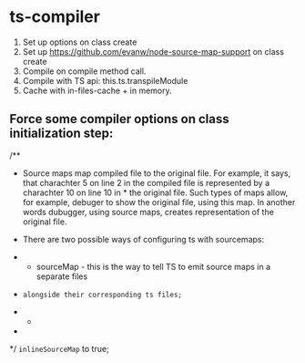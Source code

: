 # ts-compiler

1. Set up options on class create
2. Set up https://github.com/evanw/node-source-map-support on class create
3. Compile on compile method call.
4. Compile with TS api: this.ts.transpileModule
5. Cache with in-files-cache + in memory.

## Force some compiler options on class initialization step:


/**
 * Source maps map compiled file to the original file. For example, it says, that charachter 5 on line 2 in the compiled file is represented by a charachter 10 on line 10 in     * the original file. Such types of maps allow, for example, debuger to show the original file, using this map. In another words dubugger, using source maps, creates representation of the original file.

 * There are two possible ways of configuring ts with sourcemaps:
 *   - sourceMap - this is the way to tell TS to emit source maps in a separate files 
 *     alongside their corresponding ts files;
 *   - 
 *
 */
`inlineSourceMap` to true;




